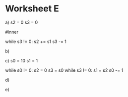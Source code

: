 # Worksheet E

a)
s2 = 0
s3 = 0

#inner

while s3 != 0:
  s2 += s1
  s3 -= 1 
  
b)

c)
s0 = 10
s1 = 1

while s0 != 0:
  s2 = 0
  s3 = s0
  while s3 != 0:
  s1 = s2
  s0 -= 1
  
d)

e)
